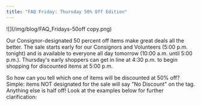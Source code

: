 ```yaml
---
title: "FAQ Friday: Thursday 50% Off Edition"
---
```


![](/img/blog/FAQ_Fridays-50off copy.png) 

Our Consignor-designated 50 percent off items make great deals all the better. The sale starts early for our Consignors and Volunteers (5:00 p.m. tonight) and is available to everyone all day tomorrow (10:00 a.m. until 5:00 p.m.). Thursday's early shoppers can get in line at 4:30 p.m. to begin shopping for discounted items at 5:00 p.m.

So how can you tell which one of items will be discounted at 50% off? Simple: items NOT designated for the sale will say "No Discount" on the tag. Anything else is half off! Look at the examples below for further clarification:
